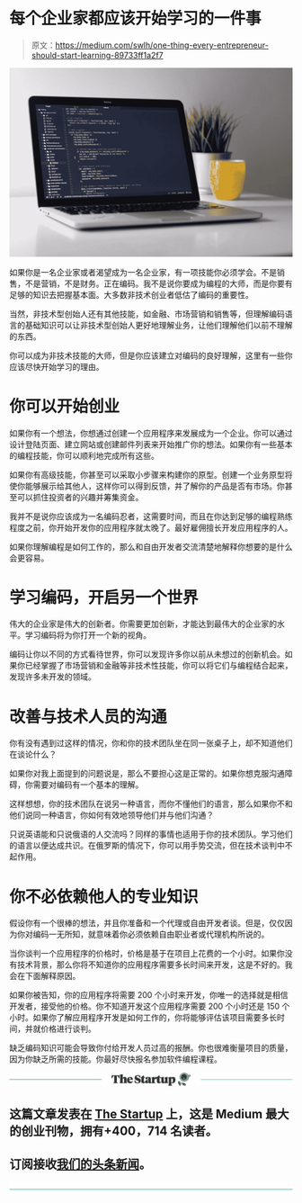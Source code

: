 # 每个企业家都应该开始学习的一件事

> 原文：<https://medium.com/swlh/one-thing-every-entrepreneur-should-start-learning-89733ff1a2f7>

![](img/d4193627b2c0c71f4431249f759011a7.png)

如果你是一名企业家或者渴望成为一名企业家，有一项技能你必须学会。不是销售，不是营销，不是财务。正在编码。我不是说你要成为编程的大师，而是你要有足够的知识去把握基本面。大多数非技术创业者低估了编码的重要性。

当然，非技术型创始人还有其他技能，如金融、市场营销和销售等，但理解编码语言的基础知识可以让非技术型创始人更好地理解业务，让他们理解他们以前不理解的东西。

你可以成为非技术技能的大师，但是你应该建立对编码的良好理解，这里有一些你应该尽快开始学习的理由。

# 你可以开始创业

如果你有一个想法，你想通过创建一个应用程序来发展成为一个企业。你可以通过设计登陆页面、建立网站或创建邮件列表来开始推广你的想法。如果你有一些基本的编程技能，你可以顺利地完成所有这些。

如果你有高级技能，你甚至可以采取小步骤来构建你的原型。创建一个业务原型将使你能够展示给其他人，这样你可以得到反馈，并了解你的产品是否有市场。你甚至可以抓住投资者的兴趣并筹集资金。

我并不是说你应该成为一名编码忍者，这需要时间，而且在你达到足够的编程熟练程度之前，你开始开发你的应用程序就太晚了。最好雇佣擅长开发应用程序的人。

如果你理解编程是如何工作的，那么和自由开发者交流清楚地解释你想要的是什么会更容易。

# 学习编码，开启另一个世界

伟大的企业家是伟大的创新者。你需要更加创新，才能达到最伟大的企业家的水平。学习编码将为你打开一个新的视角。

编码让你以不同的方式看待世界，你可以发现许多你以前从未想过的创新机会。如果你已经掌握了市场营销和金融等非技术性技能，你可以将它们与编程结合起来，发现许多未开发的领域。

# 改善与技术人员的沟通

你有没有遇到过这样的情况，你和你的技术团队坐在同一张桌子上，却不知道他们在谈论什么？

如果你对我上面提到的问题说是，那么不要担心这是正常的。如果你想克服沟通障碍，你需要对编码有一个基本的理解。

这样想想，你的技术团队在说另一种语言，而你不懂他们的语言，那么如果你不和他们说同一种语言，你如何有效地领导他们并与他们沟通？

只说英语能和只说俄语的人交流吗？同样的事情也适用于你的技术团队。学习他们的语言以便达成共识。在俄罗斯的情况下，你可以用手势交流，但在技术谈判中不起作用。

# 你不必依赖他人的专业知识

假设你有一个很棒的想法，并且你准备和一个代理或自由开发者谈。但是，仅仅因为你对编码一无所知，就意味着你必须依赖自由职业者或代理机构所说的。

当你谈判一个应用程序的价格时，价格是基于在项目上花费的一个小时。如果你没有技术背景，那么你将不知道你的应用程序需要多长时间来开发，这是不好的。我会在下面解释原因。

如果你被告知，你的应用程序将需要 200 个小时来开发，你唯一的选择就是相信开发者，接受他的价格。你不知道开发这个应用程序需要 200 个小时还是 150 个小时。如果你了解应用程序开发是如何工作的，你将能够评估该项目需要多长时间，并就价格进行谈判。

缺乏编码知识可能会导致你付给开发人员过高的报酬。你也很难衡量项目的质量，因为你缺乏所需的技能。你最好尽快报名参加软件编程课程。

[![](img/308a8d84fb9b2fab43d66c117fcc4bb4.png)](https://medium.com/swlh)

## 这篇文章发表在 [The Startup](https://medium.com/swlh) 上，这是 Medium 最大的创业刊物，拥有+400，714 名读者。

## 订阅接收[我们的头条新闻](http://growthsupply.com/the-startup-newsletter/)。

[![](img/b0164736ea17a63403e660de5dedf91a.png)](https://medium.com/swlh)